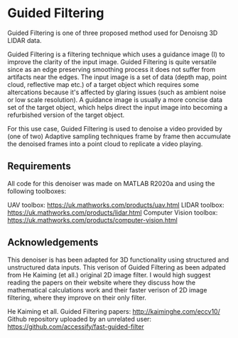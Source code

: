 # Guided Filtering
Guided Filtering is one of three proposed method used for Denoisng 3D LIDAR data. 

Guided Filtering is a filtering technique which uses a guidance image (I) to improve the clarity of the input image. Guided Filtering is quite versatile since as an edge preserving smoothing process it does not suffer from artifacts near the edges. The input image is a set of data (depth map, point cloud, reflective map etc.) of a target object which requires some altercations because it's affected by glaring issues (such as ambient noise or low scale resolution). A guidance image is usually a more concise data set of the target object, which helps direct the input image into becoming a refurbished version of the target object. 

For this use case, Guided Filtering is used to denoise a video provided by (one of two) Adaptive sampling techniques frame by frame then accumulate the denoised frames into a point cloud to replicate a video playing.

## Requirements
All code for this denoiser was made on MATLAB R2020a and using the following toolboxes:

UAV toolbox: <https://uk.mathworks.com/products/uav.html>
LIDAR toolbox: <https://uk.mathworks.com/products/lidar.html>
Computer Vision toolbox: <https://uk.mathworks.com/products/computer-vision.html>


## Acknowledgements
This denoiser is has been adapted for 3D functionality using structured and unstructured data inputs. This verison of Guided Filtering as been adpated from He Kaiming (et all.) original 2D image filter. I would high suggest reading the papers on their website where they discuss how the mathematical calculations work and their faster verison of 2D image filtering, where they improve on their only filter.

He Kaiming et all. Guided Filtering papers:  http://kaiminghe.com/eccv10/
Github repository uploaded by an unrelated user: <https://github.com/accessify/fast-guided-filter>











